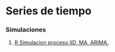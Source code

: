 # Series de tiempo



<h3> Simulaciones </h3>

1. [R Simulacion proceso IID, MA. ARIMA.](./cuadernos/R_simulaciones_proceso_IID-MA-ARIMA.ipynb)
